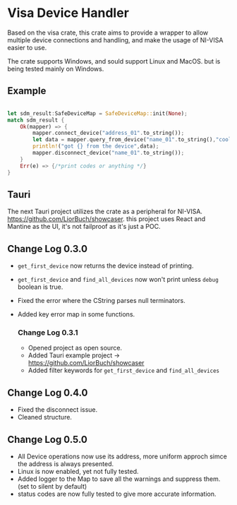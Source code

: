 Visa Device Handler
======

Based on the visa crate, this crate aims to provide a wrapper to allow multiple device connections and handling,
and make the usage of NI-VISA easier to use.

The crate supports Windows, and sould support Linux and MacOS. but is being tested mainly on Windows.

## Example

```rust

let sdm_result:SafeDeviceMap = SafeDeviceMap::init(None);
match sdm_result {
    Ok(mapper) => {
        mapper.connect_device("address_01".to_string());
        let data = mapper.query_from_device("name_01".to_string(),"cool funcation with args").unwrap();
        println!("got {} from the device",data);
        mapper.disconnect_device("name_01".to_string());
    }
    Err(e) => {/*print codes or anything */}
}
```
## Tauri

The next Tauri project utilizes the crate as a peripheral for NI-VISA.
https://github.com/LiorBuch/showcaser.
this project uses React and Mantine as the UI, it's not failproof as it's just a POC.


## Change Log 0.3.0

- `get_first_device` now returns the device instead of printing.
- `get_first_device` and `find_all_devices` now won't print unless `debug` boolean is true.
- Fixed the error where the CString parses null terminators.
- Added key error map in some functions.

    ### Change Log 0.3.1

    - Opened project as open source.
    - Added Tauri example project -> https://github.com/LiorBuch/showcaser
    - Added filter keywords for `get_first_device` and `find_all_devices`

## Change Log 0.4.0

- Fixed the disconnect issue.
- Cleaned structure.

## Change Log 0.5.0

- All Device operations now use its address, more uniform approch simce the address is always presented.
- Linux is now enabled, yet not fully tested.
- Added logger to the Map to save all the warnings and suppress them. (set to silent by default)
- status codes are now fully tested to give more accurate information.